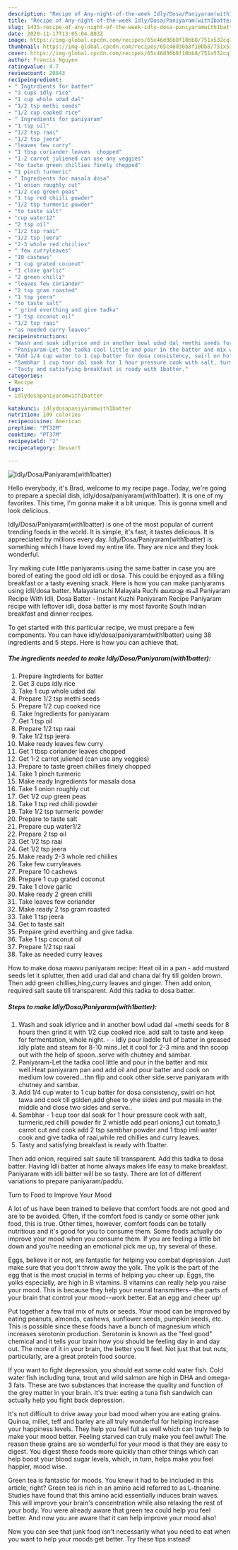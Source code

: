 ```yaml
---
description: "Recipe of Any-night-of-the-week Idly/Dosa/Paniyaram(with1batter)"
title: "Recipe of Any-night-of-the-week Idly/Dosa/Paniyaram(with1batter)"
slug: 1435-recipe-of-any-night-of-the-week-idly-dosa-paniyaramwith1batter
date: 2020-11-17T13:05:04.803Z
image: https://img-global.cpcdn.com/recipes/65c46d36b8f10bb8/751x532cq70/idlydosapaniyaramwith1batter-recipe-main-photo.jpg
thumbnail: https://img-global.cpcdn.com/recipes/65c46d36b8f10bb8/751x532cq70/idlydosapaniyaramwith1batter-recipe-main-photo.jpg
cover: https://img-global.cpcdn.com/recipes/65c46d36b8f10bb8/751x532cq70/idlydosapaniyaramwith1batter-recipe-main-photo.jpg
author: Francis Nguyen
ratingvalue: 4.7
reviewcount: 20843
recipeingredient:
- " Ingtrdients for batter"
- "3 cups idly rice"
- "1 cup whole udad dal"
- "1/2 tsp methi seeds"
- "1/2 cup cooked rice"
- " Ingredients for paniyaram"
- "1 tsp oil"
- "1/2 tsp raai"
- "1/2 tsp jeera"
- "leaves few curry"
- "1 tbsp coriander leaves  chopped"
- "1-2 carrot juliened can use any veggies"
- "to taste green chillies finely chopped"
- "1 pinch turmeric"
- " Ingredients for masala dosa"
- "1 onion roughly cut"
- "1/2 cup green peas"
- "1 tsp red chiili powder"
- "1/2 tsp turmeric powder"
- "to taste salt"
- "cup water12"
- "2 tsp oil"
- "1/2 tsp raai"
- "1/2 tsp jeera"
- "2-3 whole red chiilies"
- " few curryleaves"
- "10 cashews"
- "1 cup grated coconut"
- "1 clove garlic"
- "2 green chilli"
- "leaves few coriander"
- "2 tsp gram roasted"
- "1 tsp jeera"
- "to taste salt"
- " grind everthing and give tadka"
- "1 tsp coconut oil"
- "1/2 tsp raai"
- "as needed curry leaves"
recipeinstructions:
- "Wash and soak idlyrice and in another bowl udad dal +methi seeds for 8 hours then grind it with 1/2 cup cooked rice. add salt to taste and keep for fermentation, whole night.  Idly pour laddle full of batter in greased idly plate and steam for 8-10 mins..let it cool for 2-3 mins and thn scoop out with the help of spoon..serve with chutney and sambar."
- "Paniyaram-Let the tadka cool little and pour in the batter and mix well.Heat paniyaram pan and add oil and pour batter and cook on medium low covered...thn flip and cook other side.serve paniyaram with chutney and sambar."
- "Add 1/4 cup water to 1 cup batter for dosa consistency, swirl on hot tawa and cook till golden,add ghee to yhe sides and put masala in the middle and close two sides and serve.."
- "Sambhar 1 cup toor dal soak for 1 hour pressure cook with salt, turmeric,red chilli powder fir 2 whistle add pearl onions,1 cut tomato,1 carrot cut and cook add 2 tsp sambhar powder and 1 tbsp imli water cook and give tadka of raai,while red chillies and curry leaves."
- "Tasty and satisfying breakfast is ready with 1batter."
categories:
- Recipe
tags:
- idlydosapaniyaramwith1batter

katakunci: idlydosapaniyaramwith1batter 
nutrition: 109 calories
recipecuisine: American
preptime: "PT32M"
cooktime: "PT37M"
recipeyield: "2"
recipecategory: Dessert

---
```



![Idly/Dosa/Paniyaram(with1batter)](https://img-global.cpcdn.com/recipes/65c46d36b8f10bb8/751x532cq70/idlydosapaniyaramwith1batter-recipe-main-photo.jpg)

Hello everybody, it's Brad, welcome to my recipe page. Today, we're going to prepare a special dish, idly/dosa/paniyaram(with1batter). It is one of my favorites. This time, I'm gonna make it a bit unique. This is gonna smell and look delicious.

Idly/Dosa/Paniyaram(with1batter) is one of the most popular of current trending foods in the world. It is simple, it's fast, it tastes delicious. It is appreciated by millions every day. Idly/Dosa/Paniyaram(with1batter) is something which I have loved my entire life. They are nice and they look wonderful.

Try making cute little paniyarams using the same batter in case you are bored of eating the good old idli or dosa. This could be enjoyed as a filling breakfast or a tasty evening snack. Here is how you can make paniyarams using idli/dosa batter. Malayalaruchi Malayala Ruchi മലയാള രുചി Paniyaram Recipe With Idli, Dosa Batter - Instant Kuzhi Paniyaram Recipe Paniyaram recipe with leftover idli, dosa batter is my most favorite South Indian breakfast and dinner recipes.


To get started with this particular recipe, we must prepare a few components. You can have idly/dosa/paniyaram(with1batter) using 38 ingredients and 5 steps. Here is how you can achieve that.

<!--inarticleads1-->

##### The ingredients needed to make Idly/Dosa/Paniyaram(with1batter):

1. Prepare  Ingtrdients for batter
1. Get 3 cups idly rice
1. Take 1 cup whole udad dal
1. Prepare 1/2 tsp methi seeds
1. Prepare 1/2 cup cooked rice
1. Take  Ingredients for paniyaram
1. Get 1 tsp oil
1. Prepare 1/2 tsp raai
1. Take 1/2 tsp jeera
1. Make ready leaves few curry
1. Get 1 tbsp coriander leaves  chopped
1. Get 1-2 carrot juliened (can use any veggies)
1. Prepare to taste green chillies finely chopped
1. Take 1 pinch turmeric
1. Make ready  Ingredients for masala dosa
1. Take 1 onion roughly cut
1. Get 1/2 cup green peas
1. Take 1 tsp red chiili powder
1. Take 1/2 tsp turmeric powder
1. Prepare to taste salt
1. Prepare cup water1/2
1. Prepare 2 tsp oil
1. Get 1/2 tsp raai
1. Get 1/2 tsp jeera
1. Make ready 2-3 whole red chiilies
1. Take  few curryleaves
1. Prepare 10 cashews
1. Prepare 1 cup grated coconut
1. Take 1 clove garlic
1. Make ready 2 green chilli
1. Take leaves few coriander
1. Make ready 2 tsp gram roasted
1. Take 1 tsp jeera
1. Get to taste salt
1. Prepare  grind everthing and give tadka.
1. Take 1 tsp coconut oil
1. Prepare 1/2 tsp raai
1. Take as needed curry leaves


How to make dosa maavu paniyaram recipe: Heat oil in a pan - add mustard seeds let it splutter, then add urad dal and chana dal fry till golden brown. Then add green chillies,hing,curry leaves and ginger. Then add onion, required salt saute till transparent. Add this tadka to dosa batter. 

<!--inarticleads2-->

##### Steps to make Idly/Dosa/Paniyaram(with1batter):

1. Wash and soak idlyrice and in another bowl udad dal +methi seeds for 8 hours then grind it with 1/2 cup cooked rice. add salt to taste and keep for fermentation, whole night. -  - Idly pour laddle full of batter in greased idly plate and steam for 8-10 mins..let it cool for 2-3 mins and thn scoop out with the help of spoon..serve with chutney and sambar.
1. Paniyaram-Let the tadka cool little and pour in the batter and mix well.Heat paniyaram pan and add oil and pour batter and cook on medium low covered...thn flip and cook other side.serve paniyaram with chutney and sambar.
1. Add 1/4 cup water to 1 cup batter for dosa consistency, swirl on hot tawa and cook till golden,add ghee to yhe sides and put masala in the middle and close two sides and serve..
1. Sambhar - 1 cup toor dal soak for 1 hour pressure cook with salt, turmeric,red chilli powder fir 2 whistle add pearl onions,1 cut tomato,1 carrot cut and cook add 2 tsp sambhar powder and 1 tbsp imli water cook and give tadka of raai,while red chillies and curry leaves.
1. Tasty and satisfying breakfast is ready with 1batter.


Then add onion, required salt saute till transparent. Add this tadka to dosa batter. Having Idli batter at home always makes life easy to make breakfast. Paniyaram with idli batter will be so tasty. There are lot of different variations to prepare paniyaram/paddu. 

Turn to Food to Improve Your Mood


A lot of us have been trained to believe that comfort foods are not good and are to be avoided. Often, if the comfort food is candy or some other junk food, this is true. Other times, however, comfort foods can be totally nutritious and it's good for you to consume them. Some foods actually do improve your mood when you consume them. If you are feeling a little bit down and you're needing an emotional pick me up, try several of these.

Eggs, believe it or not, are fantastic for helping you combat depression. Just make sure that you don't throw away the yolk. The yolk is the part of the egg that is the most crucial in terms of helping you cheer up. Eggs, the yolks especially, are high in B vitamins. B vitamins can really help you raise your mood. This is because they help your neural transmitters--the parts of your brain that control your mood--work better. Eat an egg and cheer up!

Put together a few trail mix of nuts or seeds. Your mood can be improved by eating peanuts, almonds, cashews, sunflower seeds, pumpkin seeds, etc. This is possible since these foods have a bunch of magnesium which increases serotonin production. Serotonin is known as the "feel good" chemical and it tells your brain how you should be feeling day in and day out. The more of it in your brain, the better you'll feel. Not just that but nuts, particularly, are a great protein food source.

If you want to fight depression, you should eat some cold water fish. Cold water fish including tuna, trout and wild salmon are high in DHA and omega-3 fats. These are two substances that increase the quality and function of the grey matter in your brain. It's true: eating a tuna fish sandwich can actually help you fight back depression. 

It's not difficult to drive away your bad mood when you are eating grains. Quinoa, millet, teff and barley are all truly wonderful for helping increase your happiness levels. They help you feel full as well which can truly help to make your mood better. Feeling starved can truly make you feel awful! The reason these grains are so wonderful for your mood is that they are easy to digest. You digest these foods more quickly than other things which can help boost your blood sugar levels, which, in turn, helps make you feel happier, mood wise.

Green tea is fantastic for moods. You knew it had to be included in this article, right? Green tea is rich in an amino acid referred to as L-theanine. Studies have found that this amino acid essentially induces brain waves. This will improve your brain's concentration while also relaxing the rest of your body. You were already aware that green tea could help you feel better. And now you are aware that it can help improve your mood also!

Now you can see that junk food isn't necessarily what you need to eat when you want to help your moods get better. Try  these tips  instead!

